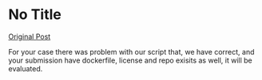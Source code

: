 # No Title

[Original Post](https://discourse.onlinedegree.iitm.ac.in/t/171141/180)

<p>For your case there was problem with our script that, we have correct, and your submission have dockerfile, license and repo exisits as well, it will be evaluated.</p>
